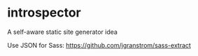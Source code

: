 # introspector
A self-aware static site generator idea

Use JSON for Sass: https://github.com/jgranstrom/sass-extract
